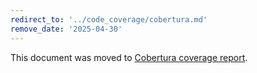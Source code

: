 ```yaml
---
redirect_to: '../code_coverage/cobertura.md'
remove_date: '2025-04-30'
---
```


<!-- markdownlint-disable -->
<!-- vale off -->

This document was moved to [Cobertura coverage report](../code_coverage/cobertura.md).

<!-- This redirect file can be deleted after 2025-04-30. -->
<!-- Redirects that point to other docs in the same project expire in three months. -->
<!-- Redirects that point to docs in a different project or site (for example, link is not relative and starts with `https:`) expire in one year. -->
<!-- Before deletion, see: https://docs.gitlab.com/ee/development/documentation/redirects.html -->

